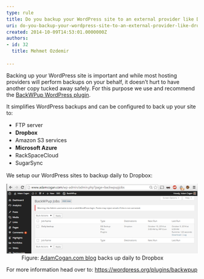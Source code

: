 ```yaml
---
type: rule
title: Do you backup your WordPress site to an external provider like Dropbox?
uri: do-you-backup-your-wordpress-site-to-an-external-provider-like-dropbox
created: 2014-10-09T14:53:01.0000000Z
authors:
- id: 32
  title: Mehmet Ozdemir

---
```




<span class='intro'> <p>​Backing up your WordPress site is important and while most hosting providers will perform backups on your behalf, it doesn’t hurt to have another copy tucked away safely. For this purpose we use and recommend the 
   <a href="https&#58;//wordpress.org/plugins/backwpup">BackWPup WordPress plugin</a>​.</p> </span>

<p>It simplifies WordP​ress backups and can be configured to back up your site to&#58;</p><div><ul><li> 
         <span style="line-height&#58;20px;">FTP server</span><br></li><li> 
         <b style="line-height&#58;20px;">Dropbox</b><br></li><li> 
         <span style="line-height&#58;20px;">Amazon S3 services</span><br></li><li> 
         <b style="line-height&#58;20px;">Microsoft Azure</b><br></li><li> 
         <span style="line-height&#58;20px;">RackSpaceCloud</span><br></li><li> 
         <span style="line-height&#58;20px;">SugarSync​</span><br></li></ul></div><p>We setup our WordPress sites to backup daily to Dropbox&#58;</p><dl class="goodImage"><dt><img src="./wp-dropbox.png" alt="wp-dropbox.png" /></dt><dd>Figure&#58; <a href="http&#58;//adamcogan.com/">AdamCogan.com blog</a> backs up daily to Dropbox
 </dd></dl><p>For more information head over to&#58; <a href="https&#58;//wordpress.org/plugins/backwpup">https&#58;//wordpress.org/plugins/backwpup</a></p>


